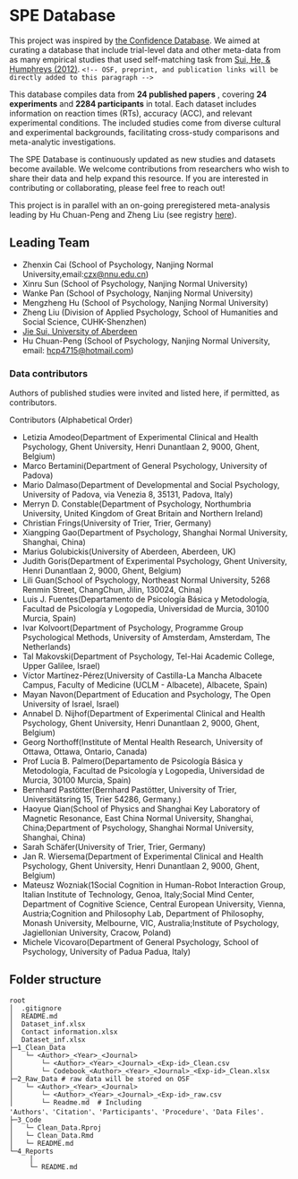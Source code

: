 # SPE Database

This project was inspired by [the Confidence Database](https://doi.org/10.1038/s41562-019-0813-1). We aimed at curating a database that include trial-level data and other meta-data from as many empirical studies that used self-matching task from [Sui, He, &amp; Humphreys (2012)](http://www.ncbi.nlm.nih.gov/pubmed/22963229). `<!-- OSF, preprint, and publication links will be directly added to this paragraph -->`

This database compiles data from  **24 published papers** , covering **24 experiments** and **2284 participants** in total. Each dataset includes information on reaction times (RTs), accuracy (ACC), and relevant experimental conditions. The included studies come from diverse cultural and experimental backgrounds, facilitating cross-study comparisons and meta-analytic investigations.

The SPE Database is continuously updated as new studies and datasets become available. We welcome contributions from researchers who wish to share their data and help expand this resource. If you are interested in contributing or collaborating, please feel free to reach out!

This project is in parallel with an on-going preregistered meta-analysis leading by Hu Chuan-Peng and Zheng Liu (see registry [here](https://osf.io/euqmf)).

## Leading Team

- Zhenxin Cai (School of Psychology, Nanjing Normal University,email:czx@nnu.edu.cn)
- Xinru Sun (School of Psychology, Nanjing Normal University)
- Wanke Pan (School of Psychology, Nanjing Normal University)
- Mengzheng Hu (School of Psychology, Nanjing Normal University)
- Zheng Liu (Division of Applied Psychology, School of Humanities and Social Science, CUHK-Shenzhen)
- [Jie Sui, University of Aberdeen](https://www.abdn.ac.uk/people/jie.sui)
- Hu Chuan-Peng (School of Psychology, Nanjing Normal University, email: hcp4715@hotmail.com)

### Data contributors

Authors of published studies were invited and listed here, if permitted, as contributors.

Contributors (Alphabetical Order)

- Letizia Amodeo(Department of Experimental Clinical and Health Psychology, Ghent University, Henri Dunantlaan 2, 9000, Ghent, Belgium)
- Marco Bertamini(Department of General Psychology, University of Padova)
- Mario Dalmaso(Department of Developmental and Social Psychology, University of Padova, via Venezia 8, 35131, Padova, Italy)
- Merryn D. Constable(Department of Psychology, Northumbria University, United Kingdom of Great Britain and Northern Ireland)
- Christian Frings(University of Trier, Trier, Germany)
- Xiangping Gao(Department of Psychology, Shanghai Normal University, Shanghai, China)
- Marius Golubickis(University of Aberdeen, Aberdeen, UK)
- Judith Goris(Department of Experimental Psychology, Ghent University, Henri Dunantlaan 2, 9000, Ghent, Belgium)
- Lili Guan(School of Psychology, Northeast Normal University, 5268 Renmin Street, ChangChun, Jilin, 130024, China)
- Luis J. Fuentes(Departamento de Psicología Básica y Metodología, Facultad de Psicología y Logopedia, Universidad de Murcia, 30100 Murcia, Spain)
- Ivar Kolvoort(Department of Psychology, Programme Group Psychological Methods, University of Amsterdam, Amsterdam, The Netherlands)
- Tal Makovski(Department of Psychology, Tel-Hai Academic College, Upper Galilee, lsrael)
- Víctor Martínez-Pérez(University of Castilla-La Mancha Albacete Campus, Faculty of Medicine (UCLM - Albacete), Albacete, Spain)
- Mayan Navon(Department of Education and Psychology, The Open University of Israel, Israel)
- Annabel D. Nijhof(Department of Experimental Clinical and Health Psychology, Ghent University, Henri Dunantlaan 2, 9000, Ghent, Belgium)
- Georg Northoff(Institute of Mental Health Research, University of Ottawa, Ottawa, Ontario, Canada)
- Prof Lucía B. Palmero(Departamento de Psicología Básica y Metodología, Facultad de Psicología y Logopedia, Universidad de Murcia, 30100 Murcia, Spain)
- Bernhard Pastötter(Bernhard Pastötter, University of Trier, Universitätsring 15, Trier 54286, Germany.)
- Haoyue Qian(School of Physics and Shanghai Key Laboratory of Magnetic Resonance, East China Normal University, Shanghai, China;Department of Psychology, Shanghai Normal University, Shanghai, China)
- Sarah Schäfer(University of Trier, Trier, Germany)
- Jan R. Wiersema(Department of Experimental Clinical and Health Psychology, Ghent University, Henri Dunantlaan 2, 9000, Ghent, Belgium)
- Mateusz Wozniak(1Social Cognition in Human-Robot Interaction Group, Italian Institute of Technology, Genoa, Italy;Social Mind Center, Department of Cognitive Science, Central European University, Vienna, Austria;Cognition and Philosophy Lab, Department of Philosophy, Monash University, Melbourne, VIC, Australia;Institute of Psychology, Jagiellonian University, Cracow, Poland)
- Michele Vicovaro(Department of General Psychology, School of Psychology, University of Padua Padua, Italy)

## Folder structure

```
root
│  .gitignore
│  README.md
│  Dataset_inf.xlsx 
│  Contact information.xlsx
│  Dataset_inf.xlsx 
├─1_Clean_Data 
│   └─ <Author>_<Year>_<Journal>
│       └─ <Author>_<Year>_<Journal>_<Exp-id>_Clean.csv
│       └─ Codebook_<Author>_<Year>_<Journal>_<Exp-id>_Clean.xlsx
├─2_Raw_Data # raw data will be stored on OSF
│   └─ <Author>_<Year>_<Journal>
│       └─ <Author>_<Year>_<Journal>_<Exp-id>_raw.csv
│       └─ Readme.md  # Including 'Authors'、'Citation'、'Participants'、'Procedure'、'Data Files'.
├─3_Code
│   └─ Clean_Data.Rproj
│   └─ Clean_Data.Rmd
│   └─ README.md
└─4_Reports
     │
     └─ README.md

```
